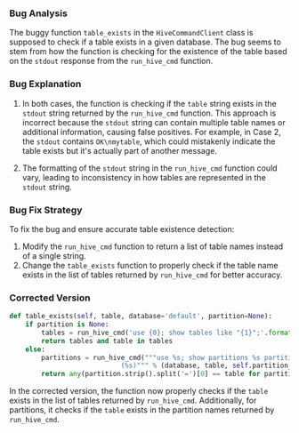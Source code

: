 ### Bug Analysis
The buggy function `table_exists` in the `HiveCommandClient` class is supposed to check if a table exists in a given database. The bug seems to stem from how the function is checking for the existence of the table based on the `stdout` response from the `run_hive_cmd` function.

### Bug Explanation
1. In both cases, the function is checking if the `table` string exists in the `stdout` string returned by the `run_hive_cmd` function. This approach is incorrect because the `stdout` string can contain multiple table names or additional information, causing false positives. For example, in Case 2, the `stdout` contains `OK\nmytable`, which could mistakenly indicate the table exists but it's actually part of another message.

2. The formatting of the `stdout` string in the `run_hive_cmd` function could vary, leading to inconsistency in how tables are represented in the `stdout` string.

### Bug Fix Strategy
To fix the bug and ensure accurate table existence detection:
1. Modify the `run_hive_cmd` function to return a list of table names instead of a single string.
2. Change the `table_exists` function to properly check if the table name exists in the list of tables returned by `run_hive_cmd` for better accuracy.

### Corrected Version
```python
def table_exists(self, table, database='default', partition=None):
    if partition is None:
        tables = run_hive_cmd('use {0}; show tables like "{1}";'.format(database, table))
        return tables and table in tables
    else:
        partitions = run_hive_cmd("""use %s; show partitions %s partition
                            (%s)""" % (database, table, self.partition_spec(partition)))
        return any(partition.strip().split('=')[0] == table for partition in partitions)
``` 

In the corrected version, the function now properly checks if the `table` exists in the list of tables returned by `run_hive_cmd`. Additionally, for partitions, it checks if the `table` exists in the partition names returned by `run_hive_cmd`.